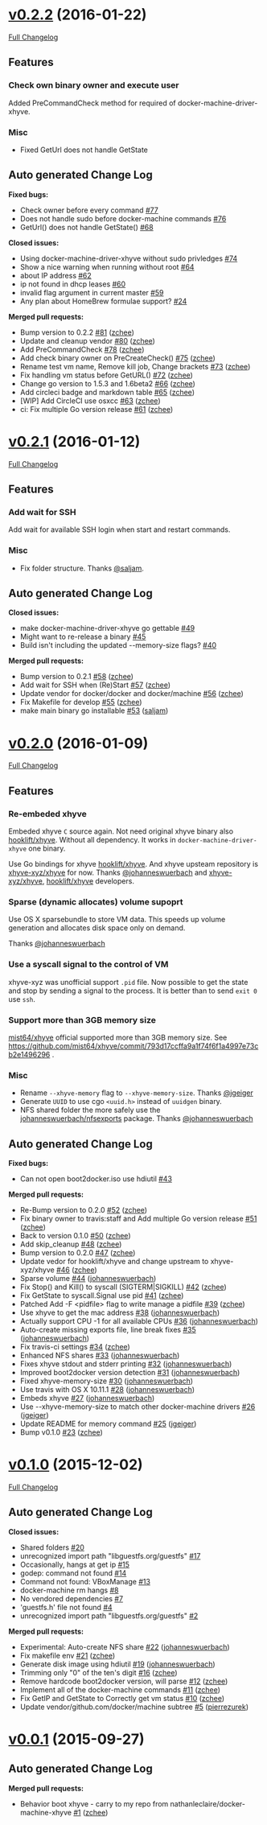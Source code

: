 # [v0.2.2](https://github.com/zchee/docker-machine-driver-xhyve/tree/v0.2.2) (2016-01-22)
[Full Changelog](https://github.com/zchee/docker-machine-driver-xhyve/compare/v0.2.1...v0.2.2)

## Features

### Check own binary owner and execute user
Added PreCommandCheck method for required of docker-machine-driver-xhyve.

### Misc
- Fixed GetUrl does not handle GetState

## Auto generated Change Log

**Fixed bugs:**

- Check owner before every command [\#77](https://github.com/zchee/docker-machine-driver-xhyve/issues/77)
- Does not handle sudo before docker-machine commands [\#76](https://github.com/zchee/docker-machine-driver-xhyve/issues/76)
- GetUrl\(\) does not handle GetState\(\) [\#68](https://github.com/zchee/docker-machine-driver-xhyve/issues/68)

**Closed issues:**

- Using docker-machine-driver-xhyve without sudo privledges [\#74](https://github.com/zchee/docker-machine-driver-xhyve/issues/74)
- Show a nice warning when running without root [\#64](https://github.com/zchee/docker-machine-driver-xhyve/issues/64)
- about IP address [\#62](https://github.com/zchee/docker-machine-driver-xhyve/issues/62)
- ip not found in dhcp leases [\#60](https://github.com/zchee/docker-machine-driver-xhyve/issues/60)
- invalid flag argument in current master [\#59](https://github.com/zchee/docker-machine-driver-xhyve/issues/59)
- Any plan about HomeBrew formulae support? [\#24](https://github.com/zchee/docker-machine-driver-xhyve/issues/24)

**Merged pull requests:**

- Bump version to 0.2.2 [\#81](https://github.com/zchee/docker-machine-driver-xhyve/pull/81) ([zchee](https://github.com/zchee))
- Update and cleanup vendor [\#80](https://github.com/zchee/docker-machine-driver-xhyve/pull/80) ([zchee](https://github.com/zchee))
- Add PreCommandCheck [\#78](https://github.com/zchee/docker-machine-driver-xhyve/pull/78) ([zchee](https://github.com/zchee))
- Add check binary owner on PreCreateCheck\(\) [\#75](https://github.com/zchee/docker-machine-driver-xhyve/pull/75) ([zchee](https://github.com/zchee))
- Rename test vm name, Remove kill job, Change brackets [\#73](https://github.com/zchee/docker-machine-driver-xhyve/pull/73) ([zchee](https://github.com/zchee))
- Fix handling vm status before GetURL\(\) [\#72](https://github.com/zchee/docker-machine-driver-xhyve/pull/72) ([zchee](https://github.com/zchee))
- Change go version to 1.5.3 and 1.6beta2 [\#66](https://github.com/zchee/docker-machine-driver-xhyve/pull/66) ([zchee](https://github.com/zchee))
- Add circleci badge and markdown table [\#65](https://github.com/zchee/docker-machine-driver-xhyve/pull/65) ([zchee](https://github.com/zchee))
- \[WIP\] Add CircleCI use osxcc [\#63](https://github.com/zchee/docker-machine-driver-xhyve/pull/63) ([zchee](https://github.com/zchee))
- ci: Fix multiple Go version release [\#61](https://github.com/zchee/docker-machine-driver-xhyve/pull/61) ([zchee](https://github.com/zchee))

# [v0.2.1](https://github.com/zchee/docker-machine-driver-xhyve/tree/v0.2.1) (2016-01-12)
[Full Changelog](https://github.com/zchee/docker-machine-driver-xhyve/compare/v0.2.0...v0.2.1)

## Features

### Add wait for SSH
Add wait for available SSH login when start and restart commands.

### Misc
- Fix folder structure. Thanks [@saljam](https://github.com/saljam).

## Auto generated Change Log

**Closed issues:**

- make docker-machine-driver-xhyve go gettable [\#49](https://github.com/zchee/docker-machine-driver-xhyve/issues/49)
- Might want to re-release a binary [\#45](https://github.com/zchee/docker-machine-driver-xhyve/issues/45)
- Build isn't including the updated --memory-size flags? [\#40](https://github.com/zchee/docker-machine-driver-xhyve/issues/40)

**Merged pull requests:**

- Bump version to 0.2.1 [\#58](https://github.com/zchee/docker-machine-driver-xhyve/pull/58) ([zchee](https://github.com/zchee))
- Add wait for SSH when \(Re\)Start [\#57](https://github.com/zchee/docker-machine-driver-xhyve/pull/57) ([zchee](https://github.com/zchee))
- Update vendor for docker/docker and docker/machine [\#56](https://github.com/zchee/docker-machine-driver-xhyve/pull/56) ([zchee](https://github.com/zchee))
- Fix Makefile for develop [\#55](https://github.com/zchee/docker-machine-driver-xhyve/pull/55) ([zchee](https://github.com/zchee))
- make main binary go installable [\#53](https://github.com/zchee/docker-machine-driver-xhyve/pull/53) ([saljam](https://github.com/saljam))

# [v0.2.0](https://github.com/zchee/docker-machine-driver-xhyve/tree/v0.2.0) (2016-01-09)
[Full Changelog](https://github.com/zchee/docker-machine-driver-xhyve/compare/v0.1.0...v0.2.0)

## Features

### Re-embeded xhyve
Embeded xhyve `C` source again. Not need original xhyve binary also [hooklift/xhyve](https://github.com/zchee/xhyve-bindings).
Without all dependency. It works in `docker-machine-driver-xhyve` one binary.

Use Go bindings for xhyve [hooklift/xhyve](https://github.com/hooklift/xhyve).
And xhyve upsteam repository is [xhyve-xyz/xhyve](https://github.com/xhyve-xyz/xhyve) for now.
Thanks [@johanneswuerbach](https://github.com/johanneswuerbach) and [xhyve-xyz/xhyve](https://github.com/xhyve-xyz/xhyve), [hooklift/xhyve](https://github.com/hooklift/xhyve) developers.

### Sparse (dynamic allocates) volume supoprt
Use OS X sparsebundle to store VM data.
This speeds up volume generation and allocates disk space only on demand.

Thanks [@johanneswuerbach](https://github.com/johanneswuerbach)

### Use a syscall signal to the control of VM
xhyve-xyz was unofficial support `.pid` file.
Now possible to get the state and stop by sending a signal to the process.
It is better than to send `exit 0` use `ssh`.

### Support more than 3GB memory size
[mist64/xhyve](https://github.com/mist64/xhyve) official supported more than 3GB memory size.
See https://github.com/mist64/xhyve/commit/793d17ccffa9a1f74f6f1a4997e73cb2e1496296 .


### Misc
- Rename `--xhyve-memory` flag to `--xhyve-memory-size`. Thanks [@jgeiger](https://github.com/jgeiger)
- Generate `UUID` to use cgo `<uuid.h>` instead of `uuidgen` binary.
- NFS shared folder the more safely use the [johanneswuerbach/nfsexports](https://github.com/johanneswuerbach/nfsexports) package. Thanks [@johanneswuerbach](https://github.com/johanneswuerbach)


## Auto generated Change Log

**Fixed bugs:**

- Can not open boot2docker.iso use hdiutil [\#43](https://github.com/zchee/docker-machine-driver-xhyve/issues/43)

**Merged pull requests:**

- Re-Bump version to 0.2.0 [\#52](https://github.com/zchee/docker-machine-driver-xhyve/pull/52) ([zchee](https://github.com/zchee))
- Fix binary owner to travis:staff and Add multiple Go version release [\#51](https://github.com/zchee/docker-machine-driver-xhyve/pull/51) ([zchee](https://github.com/zchee))
- Back to version 0.1.0 [\#50](https://github.com/zchee/docker-machine-driver-xhyve/pull/50) ([zchee](https://github.com/zchee))
- Add skip\_cleanup [\#48](https://github.com/zchee/docker-machine-driver-xhyve/pull/48) ([zchee](https://github.com/zchee))
- Bump version to 0.2.0 [\#47](https://github.com/zchee/docker-machine-driver-xhyve/pull/47) ([zchee](https://github.com/zchee))
- Update vedor for hooklift/xhyve and change upstream to xhyve-xyz/xhyve [\#46](https://github.com/zchee/docker-machine-driver-xhyve/pull/46) ([zchee](https://github.com/zchee))
- Sparse volume [\#44](https://github.com/zchee/docker-machine-driver-xhyve/pull/44) ([johanneswuerbach](https://github.com/johanneswuerbach))
- Fix Stop\(\) and Kill\(\) to syscall \(SIGTERM|SIGKILL\) [\#42](https://github.com/zchee/docker-machine-driver-xhyve/pull/42) ([zchee](https://github.com/zchee))
- Fix GetState to syscall.Signal use pid [\#41](https://github.com/zchee/docker-machine-driver-xhyve/pull/41) ([zchee](https://github.com/zchee))
- Patched Add -F \<pidfile\> flag to write manage a pidfile [\#39](https://github.com/zchee/docker-machine-driver-xhyve/pull/39) ([zchee](https://github.com/zchee))
- Use xhyve to get the mac address [\#38](https://github.com/zchee/docker-machine-driver-xhyve/pull/38) ([johanneswuerbach](https://github.com/johanneswuerbach))
- Actually support CPU -1 for all available CPUs [\#36](https://github.com/zchee/docker-machine-driver-xhyve/pull/36) ([johanneswuerbach](https://github.com/johanneswuerbach))
- Auto-create missing exports file, line break fixes [\#35](https://github.com/zchee/docker-machine-driver-xhyve/pull/35) ([johanneswuerbach](https://github.com/johanneswuerbach))
- Fix travis-ci settings [\#34](https://github.com/zchee/docker-machine-driver-xhyve/pull/34) ([zchee](https://github.com/zchee))
- Enhanced NFS shares [\#33](https://github.com/zchee/docker-machine-driver-xhyve/pull/33) ([johanneswuerbach](https://github.com/johanneswuerbach))
- Fixes xhyve stdout and stderr printing [\#32](https://github.com/zchee/docker-machine-driver-xhyve/pull/32) ([johanneswuerbach](https://github.com/johanneswuerbach))
- Improved boot2docker version detection [\#31](https://github.com/zchee/docker-machine-driver-xhyve/pull/31) ([johanneswuerbach](https://github.com/johanneswuerbach))
- Fixed xhyve-memory-size [\#30](https://github.com/zchee/docker-machine-driver-xhyve/pull/30) ([johanneswuerbach](https://github.com/johanneswuerbach))
- Use travis with OS X 10.11.1 [\#28](https://github.com/zchee/docker-machine-driver-xhyve/pull/28) ([johanneswuerbach](https://github.com/johanneswuerbach))
- Embeds xhyve [\#27](https://github.com/zchee/docker-machine-driver-xhyve/pull/27) ([johanneswuerbach](https://github.com/johanneswuerbach))
- Use --xhyve-memory-size to match other docker-machine drivers [\#26](https://github.com/zchee/docker-machine-driver-xhyve/pull/26) ([jgeiger](https://github.com/jgeiger))
- Update README for memory command [\#25](https://github.com/zchee/docker-machine-driver-xhyve/pull/25) ([jgeiger](https://github.com/jgeiger))
- Bump v0.1.0 [\#23](https://github.com/zchee/docker-machine-driver-xhyve/pull/23) ([zchee](https://github.com/zchee))


# [v0.1.0](https://github.com/zchee/docker-machine-driver-xhyve/tree/v0.1.0) (2015-12-02)
[Full Changelog](https://github.com/zchee/docker-machine-driver-xhyve/compare/v0.0.1...v0.1.0)

## Auto generated Change Log

**Closed issues:**

- Shared folders [\#20](https://github.com/zchee/docker-machine-driver-xhyve/issues/20)
- unrecognized import path "libguestfs.org/guestfs" [\#17](https://github.com/zchee/docker-machine-driver-xhyve/issues/17)
- Occasionally, hangs at get ip [\#15](https://github.com/zchee/docker-machine-driver-xhyve/issues/15)
- godep: command not found [\#14](https://github.com/zchee/docker-machine-driver-xhyve/issues/14)
- Command not found: VBoxManage [\#13](https://github.com/zchee/docker-machine-driver-xhyve/issues/13)
- docker-machine rm hangs [\#8](https://github.com/zchee/docker-machine-driver-xhyve/issues/8)
- No vendored dependencies [\#7](https://github.com/zchee/docker-machine-driver-xhyve/issues/7)
- 'guestfs.h' file not found [\#4](https://github.com/zchee/docker-machine-driver-xhyve/issues/4)
- unrecognized import path "libguestfs.org/guestfs" [\#2](https://github.com/zchee/docker-machine-driver-xhyve/issues/2)

**Merged pull requests:**

- Experimental: Auto-create NFS share [\#22](https://github.com/zchee/docker-machine-driver-xhyve/pull/22) ([johanneswuerbach](https://github.com/johanneswuerbach))
- Fix makefile env [\#21](https://github.com/zchee/docker-machine-driver-xhyve/pull/21) ([zchee](https://github.com/zchee))
- Generate disk image using hdiutil [\#19](https://github.com/zchee/docker-machine-driver-xhyve/pull/19) ([johanneswuerbach](https://github.com/johanneswuerbach))
- Trimming only "0" of the ten's digit [\#16](https://github.com/zchee/docker-machine-driver-xhyve/pull/16) ([zchee](https://github.com/zchee))
- Remove hardcode boot2docker version, will parse [\#12](https://github.com/zchee/docker-machine-driver-xhyve/pull/12) ([zchee](https://github.com/zchee))
- Implement all of the docker-machine commands [\#11](https://github.com/zchee/docker-machine-driver-xhyve/pull/11) ([zchee](https://github.com/zchee))
- Fix GetIP and GetState to Correctly get vm status [\#10](https://github.com/zchee/docker-machine-driver-xhyve/pull/10) ([zchee](https://github.com/zchee))
- Update vendor/github.com/docker/machine subtree [\#5](https://github.com/zchee/docker-machine-driver-xhyve/pull/5) ([pierrezurek](https://github.com/pierrezurek))


# [v0.0.1](https://github.com/zchee/docker-machine-driver-xhyve/tree/v0.0.1) (2015-09-27)

## Auto generated Change Log

**Merged pull requests:**

- Behavior boot xhyve - carry to my repo from nathanleclaire/docker-machine-xhyve [\#1](https://github.com/zchee/docker-machine-driver-xhyve/pull/1) ([zchee](https://github.com/zchee))
